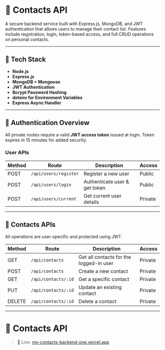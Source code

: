 # 📇 Contacts API

A secure backend service built with Express.js, MongoDB, and JWT authentication that allows users to manage their contact list. Features include registration, login, token-based access, and full CRUD operations on personal contacts.

---

## 🚀 Tech Stack

- **Node.js**
- **Express.js**
- **MongoDB + Mongoose**
- **JWT Authentication**
- **Bcrypt Password Hashing**
- **dotenv for Environment Variables**
- **Express Async Handler**

---

## 🔐 Authentication Overview

All private routes require a valid **JWT access token** issued at login. Token expires in 15 minutes for added security.

### User APIs

| Method | Route                      | Description                   | Access   |
|--------|----------------------------|-------------------------------|----------|
| POST   | `/api/users/register`      | Register a new user           | Public   |
| POST   | `/api/users/login`         | Authenticate user & get token | Public   |
| POST   | `/api/users/current`       | Get current user details      | Private  |

---

## 📒 Contacts APIs

All operations are user-specific and protected using JWT.

| Method | Route                     | Description                            | Access   |
|--------|---------------------------|----------------------------------------|----------|
| GET    | `/api/contacts`           | Get all contacts for the logged-in user| Private  |
| POST   | `/api/contacts`           | Create a new contact                   | Private  |
| GET    | `/api/contacts/:id`       | Get a specific contact                 | Private  |
| PUT    | `/api/contacts/:id`       | Update an existing contact             | Private  |
| DELETE | `/api/contacts/:id`       | Delete a contact                       | Private  |

---

# 📇 Contacts API

> 🔗 Live: [my-contacts-backend-one.vercel.app](https://my-contacts-backend-one.vercel.app)

